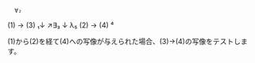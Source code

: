 ```
  ∀₂
```

(1)  →  (3)  ₁↓  ↗∃₃  ↓ λ₅  (2)  →  (4)       ⁴

(1)から(2)を経て(4)への写像が与えられた場合、(3)→(4)の写像をテストします。
